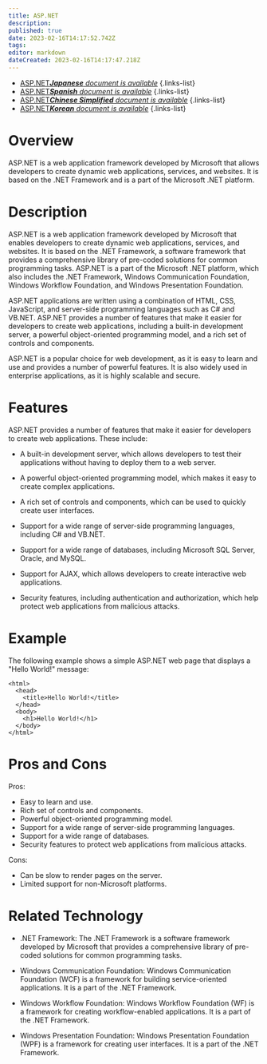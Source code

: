 ```yaml
---
title: ASP.NET
description: 
published: true
date: 2023-02-16T14:17:52.742Z
tags: 
editor: markdown
dateCreated: 2023-02-16T14:17:47.218Z
---
```


- [ASP.NET***Japanese** document is available*](/ja/Knowledge-base/Dictionary/asp-net)
{.links-list}
- [ASP.NET***Spanish** document is available*](/es/Knowledge-base/Dictionary/asp-net)
{.links-list}
- [ASP.NET***Chinese Simplified** document is available*](/zh/Knowledge-base/Dictionary/asp-net)
{.links-list}
- [ASP.NET***Korean** document is available*](/ko/Knowledge-base/Dictionary/asp-net)
{.links-list}


# Overview

ASP.NET is a web application framework developed by Microsoft that allows developers to create dynamic web applications, services, and websites. It is based on the .NET Framework and is a part of the Microsoft .NET platform.

# Description

ASP.NET is a web application framework developed by Microsoft that enables developers to create dynamic web applications, services, and websites. It is based on the .NET Framework, a software framework that provides a comprehensive library of pre-coded solutions for common programming tasks. ASP.NET is a part of the Microsoft .NET platform, which also includes the .NET Framework, Windows Communication Foundation, Windows Workflow Foundation, and Windows Presentation Foundation.

ASP.NET applications are written using a combination of HTML, CSS, JavaScript, and server-side programming languages such as C# and VB.NET. ASP.NET provides a number of features that make it easier for developers to create web applications, including a built-in development server, a powerful object-oriented programming model, and a rich set of controls and components.

ASP.NET is a popular choice for web development, as it is easy to learn and use and provides a number of powerful features. It is also widely used in enterprise applications, as it is highly scalable and secure.

# Features

ASP.NET provides a number of features that make it easier for developers to create web applications. These include:

- A built-in development server, which allows developers to test their applications without having to deploy them to a web server.

- A powerful object-oriented programming model, which makes it easy to create complex applications.

- A rich set of controls and components, which can be used to quickly create user interfaces.

- Support for a wide range of server-side programming languages, including C# and VB.NET.

- Support for a wide range of databases, including Microsoft SQL Server, Oracle, and MySQL.

- Support for AJAX, which allows developers to create interactive web applications.

- Security features, including authentication and authorization, which help protect web applications from malicious attacks.

# Example

The following example shows a simple ASP.NET web page that displays a "Hello World!" message:

```
<html>
  <head>
    <title>Hello World!</title>
  </head>
  <body>
    <h1>Hello World!</h1>
  </body>
</html>
```

# Pros and Cons

Pros:

- Easy to learn and use.
- Rich set of controls and components.
- Powerful object-oriented programming model.
- Support for a wide range of server-side programming languages.
- Support for a wide range of databases.
- Security features to protect web applications from malicious attacks.

Cons:

- Can be slow to render pages on the server.
- Limited support for non-Microsoft platforms.

# Related Technology

- .NET Framework: The .NET Framework is a software framework developed by Microsoft that provides a comprehensive library of pre-coded solutions for common programming tasks.

- Windows Communication Foundation: Windows Communication Foundation (WCF) is a framework for building service-oriented applications. It is a part of the .NET Framework.

- Windows Workflow Foundation: Windows Workflow Foundation (WF) is a framework for creating workflow-enabled applications. It is a part of the .NET Framework.

- Windows Presentation Foundation: Windows Presentation Foundation (WPF) is a framework for creating user interfaces. It is a part of the .NET Framework.